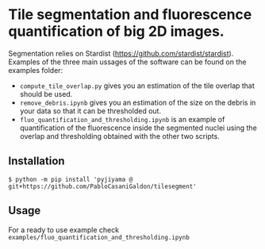 # Tile segmentation and fluorescence quantification of big 2D images.

Segmentation relies on Stardist (https://github.com/stardist/stardist). Examples of the three main ussages of the software can be found on the examples folder:

* `compute_tile_overlap.py` gives you an estimation of the tile overlap that should be used.
* `remove_debris.ipynb` gives you an estimation of the size on the debris in your data so that it can be thresholded out.
* `fluo_quantification_and_thresholding.ipynb` is an example of quantification of the fluorescence inside the segmented nuclei using the overlap and thresholding obtained with the other two scripts. 

## Installation
`$ python -m pip install 'pyjiyama @ git+https://github.com/PabloCasaniGaldon/tilesegment'`

## Usage

For a ready to use example check `examples/fluo_quantification_and_thresholding.ipynb`
